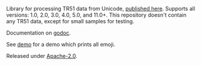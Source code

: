 Library for processing TR51 data from Unicode, [published here](https://unicode.org/Public/emoji/).
Supports all versions: 1.0, 2.0, 3.0, 4.0, 5.0, and 11.0+.
This repository doesn't contain any TR51 data, except for small samples for testing.

Documentation on [godoc](https://godoc.org/github.com/samthor/tr51).

See [demo](demo) for a demo which prints all emoji.

Released under [Apache-2.0](LICENSE).